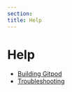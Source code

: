 ```yaml
---
section:
title: Help
---
```


<script context="module">
  export const prerender = true;
</script>

# Help

- [Building Gitpod](/docs/help/public-roadmap/release-cycle)
- [Troubleshooting](/docs/help/troubleshooting)
